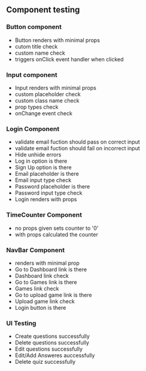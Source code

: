 ## Component testing

### Button component

- Button renders with minimal props
- cutom title check
- custom name check
- triggers onClick event handler when clicked

### Input component

- Input renders with minimal props
- custom placeholder check
- custom class name check
- prop types check
- onChange event check

### Login Component

- validate email fuction should pass on correct input
- validate email fuction should fail on incorrect input
- Hide unhide errors
- Log in option is there
- Sign Up option is there
- Email placeholder is there
- Email input type check
- Password placeholder is there
- Password input type check
- Login renders with props

### TimeCounter Component

- no props given sets counter to '0'
- with props calculated the counter

### NavBar Component

- renders with minimal prop
- Go to Dashboard link is there
- Dashboard link check
- Go to Games link is there
- Games link check
- Go to upload game link is there
- Upload game link check
- Login button is there

### UI Testing

- Create questions successfully
- Delete questions successfully
- Edit questions successfully
- Edit/Add Answeres auccessfully
- Delete quiz successfully
